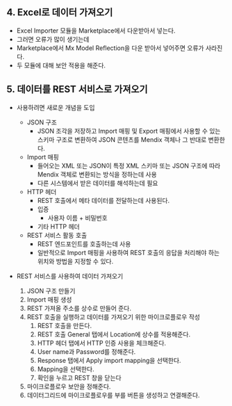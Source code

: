 ## 4. Excel로 데이터 가져오기



- Excel Importer 모듈을 Marketplace에서 다운받아서 넣는다.
- 그러면 오류가 많이 생기는데 
- Marketplace에서 Mx Model Reflection을 다운 받아서 넣어주면 오류가 사라진다.
- 두 모듈에 대해 보안 적용을 해준다.





## 5. 데이터를 REST 서비스로 가져오기



- 사용하려면 새로운 개념을 도입

  - JSON 구조
    - JSON 조각을 저장하고 Import 매핑 및 Export 매핑에서 사용할 수 있는 스키마 구조로 변환하여 JSON 콘텐츠를 Mendix 객체나 그 반대로 변환한다.
  - Import 매핑
    - 들어오는 XML 또는 JSON이 특정 XML 스키마 또는 JSON 구조에 따라 Mendix 객체로 변환되는 방식을 정하는데 사용
    - 다른 시스템에서 받은 데이터를 해석하는데 필요
  - HTTP 헤더
    - REST 호출에서 메타 데이터를 전달하는데 사용된다.
    - 입증
      - 사용자 이름 + 비밀번호
    - 기타 HTTP 헤더
  - REST 서비스 활동 호출
    - REST 엔드포인트를 호출하는데 사용
    - 일반적으로 Import 매핑을 사용하여 REST 호출의 응답을 처리해야 하는 위치와 방법을 지정할 수 있다.

  

- REST 서비스를 사용하여 데이터 가져오기

  1. JSON 구조 만들기
  2. Import 매핑 생성
  3. REST 가져올 주소를 상수로 만들어 준다.
  4. REST 호출을 실행하고 데이터를 가져오기 위한 마이크로플로우 작성
     1. REST 호출을 만든다.
     2. REST 호출 General 탭에서 Location에 상수를 적용해준다.
     3. HTTP 헤더 탭에서 HTTP 인증 사용을 체크해준다.
     4. User name과 Password를 정해준다.
     5. Response 탭에서 Apply import mapping을 선택한다.
     6. Mapping을 선택한다.
     7. 확인을 누르고 REST 창을 닫는다
  5. 마이크로플로우 보안을 정해준다.
  6. 데이터그리드에 마이크로플로우를 부를 버튼을 생성하고 연결해준다.




